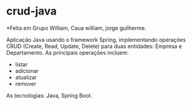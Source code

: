 # crud-java

*Feita em Grupo William, Caua william, jorge guilherme.

Aplicação Java usando o framework Spring, implementando operações CRUD (Create, Read, Update, Delete) para duas entidades: Empresa e Departamento. As principais operações incluem:


* listar
* adicionar
* atualizar
* remover


As tecnologias: Java, Spring Boot. 
